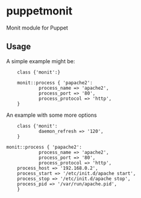 puppetmonit
===========

Monit module for Puppet

Usage
-----

A simple example might be:

        class {'monit':}

        monit::process { 'papache2':
                process_name => 'apache2',
                process_port => '80',
                process_protocol => 'http',
        }

An example with some more options

        class {'monit':
                daemon_refresh => '120',
        }
	
	monit::process { 'papache2':
                process_name => 'apache2',
                process_port => '80',
                process_protocol => 'http',
		process_host => '192.168.0.2',
		process_start => '/etc/init.d/apache start',
		process_stop => '/etc/init.d/apache stop',
		process_pid => '/var/run/apache.pid',
        }
